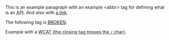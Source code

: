 This is an example paragraph with an example &lt;abbr&gt; tag for defining what is an <abbr title="Application Programming Interface">API</abbr>. And also with [a link](https://example.com).

The following tag is [<abbr title=”Broken abbr Tag>BROKEN</abbr>](/).


Example with a <abbr title="Wrongly Closed Abbr Tag">WCAT<abbr> (the closing tag misses the `/` char).
